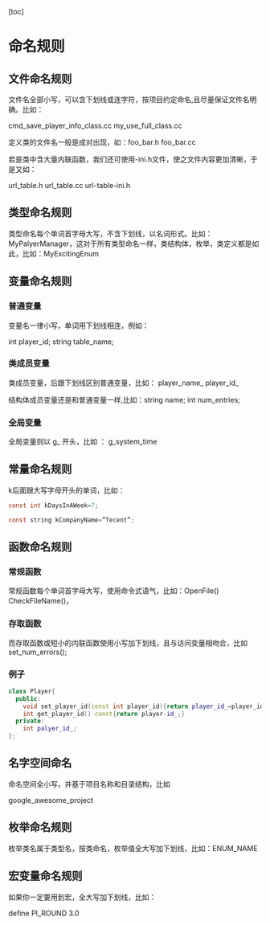 [toc]

# 命名规则

## 文件命名规则

文件名全部小写，可以含下划线或连字符，按项目约定命名,且尽量保证文件名明确。比如：

cmd_save_player_info_class.cc my_use_full_class.cc

定义类的文件名一般是成对出现，如：foo_bar.h foo_bar.cc

若是类中含大量内联函数，我们还可使用-ini.h文件，使之文件内容更加清晰，于是又如：

url_table.h url_table.cc url-table-ini.h

## 类型命名规则

类型命名每个单词首字母大写，不含下划线，以名词形式。比如： MyPalyerManager，这对于所有类型命名一样，类结构体，枚举，类定义都是如此，比如：MyExcitingEnum

## 变量命名规则

### 普通变量

变量名一律小写，单词用下划线相连，例如：

int player_id; string table_name;

### 类成员变量

类成员变量，后跟下划线区别普通变量，比如： player_name_ player_id_

结构体成员变量还是和普通变量一样,比如：string name; int num_entries;

### 全局变量

全局变量则以 g_ 开头，比如 ： g_system_time

## 常量命名规则

k后面跟大写字母开头的单词，比如：

```c
const int kDaysInAWeek=7;

const string kCompanyName=”Tecent”;
```

## 函数命名规则

### 常规函数

常规函数每个单词首字母大写，使用命令式语气，比如：OpenFile() CheckFileName()，

### 存取函数

而存取函数或短小的内联函数使用小写加下划线，且与访问变量相吻合，比如 set_num_errors();

### 例子

```c++
class Player{
  public:
    void set_player_id(const int player_id){return player_id_=player_id;}
    int get_player_id() const{return player-id_;}
  private:
  	int palyer_id_;
};
```

## 名字空间命名

命名空间全小写，并基于项目名称和目录结构，比如

google_awesome_project

## 枚举命名规则

枚举类名属于类型名，按类命名，枚举值全大写加下划线，比如：ENUM_NAME

## 宏变量命名规则

如果你一定要用到宏，全大写加下划线，比如：

define PI_ROUND 3.0